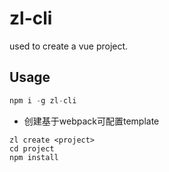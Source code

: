 # zl-cli
used to create a vue project.

## Usage
```js
npm i -g zl-cli 

```
- 创建基于webpack可配置template
```
zl create <project>
cd project
npm install
```